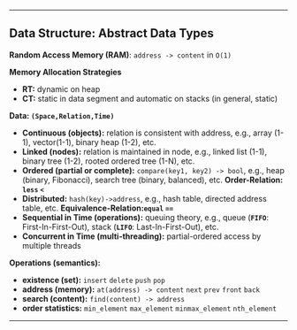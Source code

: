 ***
Data Structure: Abstract Data Types
----


**Random Access Memory (RAM)**: `address -> content` in `O(1)`


**Memory Allocation Strategies**

* **RT:** dynamic on heap
* **CT:** static in data segment and automatic on stacks (in general, static)


**Data: `(Space,Relation,Time)`**

* **Continuous (objects):** relation is consistent with address, e.g., array (1-1), vector(1-1), binary heap (1-2), etc.
* **Linked (nodes):** relation is maintained in node, e.g., linked list (1-1), binary tree (1-2), rooted ordered tree (1-N), etc.
* **Ordered (partial or complete):**  `compare(key1, key2) -> bool`, e.g.,  heap (binary, Fibonacci), search tree (binary, balanced), etc. **Order-Relation: `less` `<`**
* **Distributed:** `hash(key)->address`, e.g., hash table, directed address table, etc. **Equivalence-Relation:`equal` `==`**
* **Sequential in Time (operations):** queuing theory, e.g., queue (**`FIFO`**: First-In-First-Out), stack (**`LIFO`**: Last-In-First-Out), etc.
* **Concurrent in Time (multi-threading):** partial-ordered access by multiple threads


**Operations (semantics):**

* **existence (set):** `insert` `delete` `push` `pop`
* **address (memory):** `at(address) -> content` `next` `prev` `front` `back`
* **search (content):** `find(content) -> address`
* **order statistics:** `min_element` `max_element` `minmax_element` `nth_element`

***
